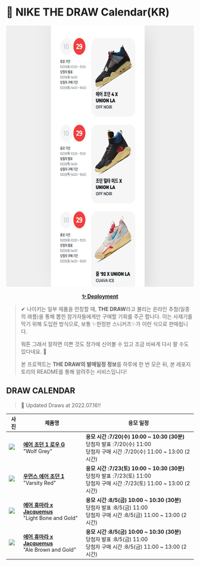 # 👟 NIKE THE DRAW Calendar(KR)

<div align="center">
  <a href="https://junhoyeo.github.io/NIKE-THE-DRAW-Calendar/">
    <img src="./docs/images/preview.png" alt="Preview image of deployed application" height="700px" width="700px" />
  </a>
</div>

<p align="center">
  <a href="https://junhoyeo.github.io/NIKE-THE-DRAW-Calendar/">
    <strong>✨ Deployment</strong>
  </a>
</p>

> ✔ 나이키는 일부 제품을 런칭할 때, **THE DRAW**라고 불리는 온라인 추첨(일종의 래플)을 통해 뽑힌 참가자들에게만 구매할 기회를 주곤 합니다. 이는 사재기를 막기 위해 도입한 방식으로, 보통 ✨한정판 스니커즈✨가 이런 식으로 판매됩니다.
>
> 뭐튼 그래서 잘하면 이쁜 것도 정가에 신어볼 수 있고 조금 비싸게 다시 팔 수도 있다네요. 🤭
>
> 본 프로젝트는 **THE DRAW의 발매일정 정보**를 하루에 한 번 모은 뒤, 본 레포지토리의 README를 통해 알려주는 서비스입니다!

## DRAW CALENDAR

<!-- DRAW CALENDAR: START -->

> 👟 Updated Draws at 2022.07.16‼️

| 사진 | 제품명 | 응모 일정 |
| --- | ---- | ------- |
| <img src="https://static-breeze.nike.co.kr/kr/ko_kr/cmsstatic/product/DD9315-002/ee8a13f9-cb91-45c8-ad2e-e0aa2e3628b9_primary.jpg?snkrBrowse" width="256" /> | <a href="https://www.nike.com/kr/launch/t/men/fw/golf/DD9315-002/4bB1wAEN78/air-jordan-1-low-g"><strong>에어 조던 1 로우 G</strong><br /></a> "Wolf Grey" | <strong>응모 시간 :7/20(수) 10:00 ~ 10:30 (30분)</strong><br />당첨자 발표 :7/20(수) 11:00<br />당첨자 구매 시간 :7/20(수) 11:00 ~ 13:00 (2시간) |
| <img src="https://static-breeze.nike.co.kr/kr/ko_kr/cmsstatic/product/DJ4891-061/e3ac518a-b003-4a0d-8c58-a78f5b1d5a5b_primary.jpg?snkrBrowse" width="256" /> | <a href="https://www.nike.com/kr/launch/t/women/fw/basketball/DJ4891-061/8kM2aRehc/w-air-jordan-1-retro-hi-og"><strong>우먼스 에어 조던 1</strong><br /></a> "Varsity Red" | <strong>응모 시간 :7/23(토) 10:00 ~ 10:30 (30분)</strong><br />당첨자 발표 :7/23(토) 11:00<br />당첨자 구매 시간 :7/23(토) 11:00 ~ 13:00 (2시간) |
| <img src="https://static-breeze.nike.co.kr/kr/ko_kr/cmsstatic/product/DR0420-001/ec36632f-41f9-4263-a8c8-f5cd524bdb44_primary.jpg?snkrBrowse" width="256" /> | <a href="https://www.nike.com/kr/launch/t/women/fw/nike-sportswear/DR0420-001/ujE11v000H/nike-air-humara-lx"><strong>에어 휴마라 x Jacquemus</strong><br /></a> "Light Bone and Gold" | <strong>응모 시간 :8/5(금) 10:00 ~ 10:30 (30분)</strong><br />당첨자 발표 :8/5(금) 11:00<br />당첨자 구매 시간 :8/5(금) 11:00 ~ 13:00 (2시간) |
| <img src="https://static-breeze.nike.co.kr/kr/ko_kr/cmsstatic/product/DR0420-200/e84f7ebe-9e37-4a91-b326-b2f5b64c25b7_primary.jpg?snkrBrowse" width="256" /> | <a href="https://www.nike.com/kr/launch/t/women/fw/nike-sportswear/DR0420-200/5bQ38dn/nike-air-humara-lx"><strong>에어 휴마라 x Jacquemus</strong><br /></a> "Ale Brown and Gold" | <strong>응모 시간 :8/5(금) 10:00 ~ 10:30 (30분)</strong><br />당첨자 발표 :8/5(금) 11:00<br />당첨자 구매 시간 :8/5(금) 11:00 ~ 13:00 (2시간) |

<!-- DRAW CALENDAR: END -->
